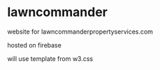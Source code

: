 # lawncommander
website for lawncommanderpropertyservices.com

hosted on firebase

will use template from w3.css

